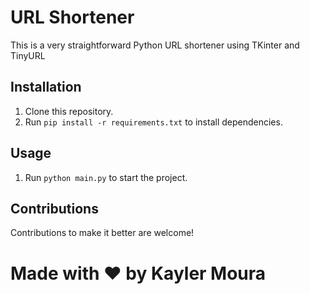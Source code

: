 # URL Shortener
This is a very straightforward Python URL shortener using TKinter and TinyURL

## Installation
1. Clone this repository.
2. Run `pip install -r requirements.txt` to install dependencies.

## Usage
1. Run `python main.py` to start the project.

## Contributions
Contributions to make it better are welcome!

# Made with ❤️ by Kayler Moura
